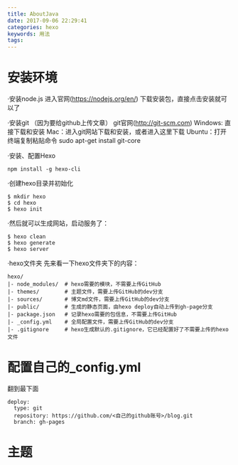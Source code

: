 ```yaml
---
title: AboutJava
date: 2017-09-06 22:29:41
categories: hexo
keywords: 用法
tags:
---
```



安装环境
===========
·安装node.js
进入官网(https://nodejs.org/en/)
下载安装包，直接点击安装就可以了

·安装git （因为要给github上传文章）
git官网(http://git-scm.com)
Windows: 直接下载和安装
Mac：进入git网站下载和安装，或者进入这里下载
Ubuntu：打开终端复制粘贴命令 sudo apt-get install git-core


·安装、配置Hexo
```
npm install -g hexo-cli
```

·创建hexo目录并初始化
```
$ mkdir hexo
$ cd hexo
$ hexo init
```

·然后就可以生成网站，启动服务了：
```
$ hexo clean   
$ hexo generate
$ hexo server
```

·hexo文件夹
先来看一下hexo文件夹下的内容：
```
hexo/
|- node_modules/  # hexo需要的模块，不需要上传GitHub
|- themes/        # 主题文件，需要上传GitHub的dev分支
|- sources/       # 博文md文件，需要上传GitHub的dev分支
|- public/        # 生成的静态页面，由hexo deploy自动上传到gh-page分支
|- package.json   # 记录hexo需要的包信息，不需要上传GitHub
|- _config.yml    # 全局配置文件，需要上传GitHub的dev分支
|- .gitignore     # hexo生成默认的.gitignore，它已经配置好了不需要上传的hexo文件
```


配置自己的_config.yml
============
翻到最下面
```
deploy:
  type: git
  repository: https://github.com/<自己的github账号>/blog.git
  branch: gh-pages
```

主题
========




